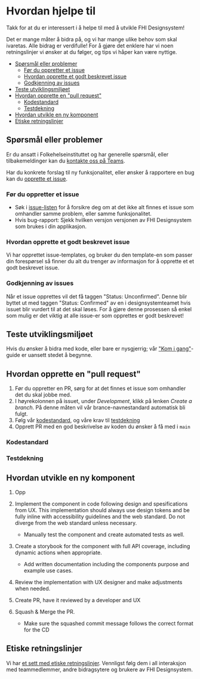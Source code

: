 # Hvordan hjelpe til <!-- omit from toc -->

Takk for at du er interessert i å helpe til med å utvikle FHI Designsystem!

Det er mange måter å bidra på, og vi har mange ulike behov som skal ivaretas. Alle bidrag er verdifulle! For å gjøre det enklere har vi noen retningslinjer vi ønsker at du følger, og tips vi håper kan være nyttige.

- [Spørsmål eller problemer](#spørsmål-eller-problemer)
  - [Før du oppretter et issue](#før-du-oppretter-et-issue)
  - [Hvordan opprette et godt beskrevet issue](#hvordan-opprette-et-godt-beskrevet-issue)
  - [Godkjenning av issues](#godkjenning-av-issues)
- [Teste utviklingsmiljøet](#teste-utviklingsmiljøet)
- [Hvordan opprette en "pull request"](#hvordan-opprette-en-pull-request)
  - [Kodestandard](#kodestandard)
  - [Testdekning](#testdekning)
- [Hvordan utvikle en ny komponent](#hvordan-utvikle-en-ny-komponent)
- [Etiske retningslinjer](#etiske-retningslinjer)

## Spørsmål eller problemer

Er du ansatt i Folkehelseinstituttet og har generelle spørsmål, eller tilbakemeldinger kan du [kontakte oss på Teams](https://teams.microsoft.com/l/channel/19%3Aa0d23e5a6954497d9e378d3367e7f458%40thread.skype/General?groupId=571dd359-777d-4c02-85ea-d56854d03ef7).

Har du konkrete forslag til ny funksjonalitet, eller ønsker å rapportere en bug kan du [opprette et issue](https://github.com/FHIDev/Fhi.Designsystem/issues).

### Før du oppretter et issue

- Søk i [issue-listen](https://github.com/FHIDev/Fhi.Designsystem/issues) for å forsikre deg om at det ikke alt finnes et issue som omhandler samme problem, eller samme funksjonalitet.
- Hvis bug-rapport: Sjekk hvilken versjon versjonen av FHI Designsystem som brukes i din applikasjon.

### Hvordan opprette et godt beskrevet issue

Vi har opprettet issue-templates, og bruker du den template-en som passer din forespørsel så finner du alt du trenger av informasjon for å opprette et et godt beskrevet issue.

### Godkjenning av issues

Når et issue opprettes vil det få taggen "Status: Unconfirmed". Denne blir byttet ut med taggen "Status: Confirmed" av en i designsystemteamet hvis issuet blir vurdert til at det skal løses. For å gjøre denne prosessen så enkel som mulig er det viktig at alle issue-er som opprettes er godt beskrevet!

## Teste utviklingsmiljøet

Hvis du ønsker å bidra med kode, eller bare er nysgjerrig; vår ["Kom i gang"](./packages/fhi-designsystem/README.md#kom-i-gang)-guide er uansett stedet å begynne.

## Hvordan opprette en "pull request"

1. Før du oppretter en PR, sørg for at det finnes et issue som omhandler det du skal jobbe med.
2. I høyrekolonnen på issuet, under *Development*, klikk på lenken *Create a branch*. På denne måten vil vår brance-navnestandard automatisk bli fulgt.
3. Følg vår [kodestandard](#kodestandard), og våre krav til [testdekning](#testdekning)
4. Opprett PR med en god beskrivelse av koden du ønsker å få med i `main`

### Kodestandard

### Testdekning

## Hvordan utvikle en ny komponent

1. Opp

1. Implement the component in code following design and spesifications from UX. This implementation should always use design tokens and be fully inline with accessibility guidelines and the web standard. Do not diverge from the web standard unless necessary.
    - Manually test the component and create automated tests as well.
2. Create a storybook for the component with full API coverage, including dynamic actions when appropriate.
    - Add written documentation including the components purpose and example use cases.
3. Review the implementation with UX designer and make adjustments when needed.
4. Create PR, have it reviewed by a developer and UX
5. Squash & Merge the PR.
    - Make sure the squashed commit message follows the correct format for the CD


## Etiske retningslinjer

Vi har [et sett med etiske retningslinjer](CODE_OF_CONDUCT.md). Vennligst følg dem i all interaksjon med teammedlemmer, andre bidragsytere og brukere av FHI Designsystem.

